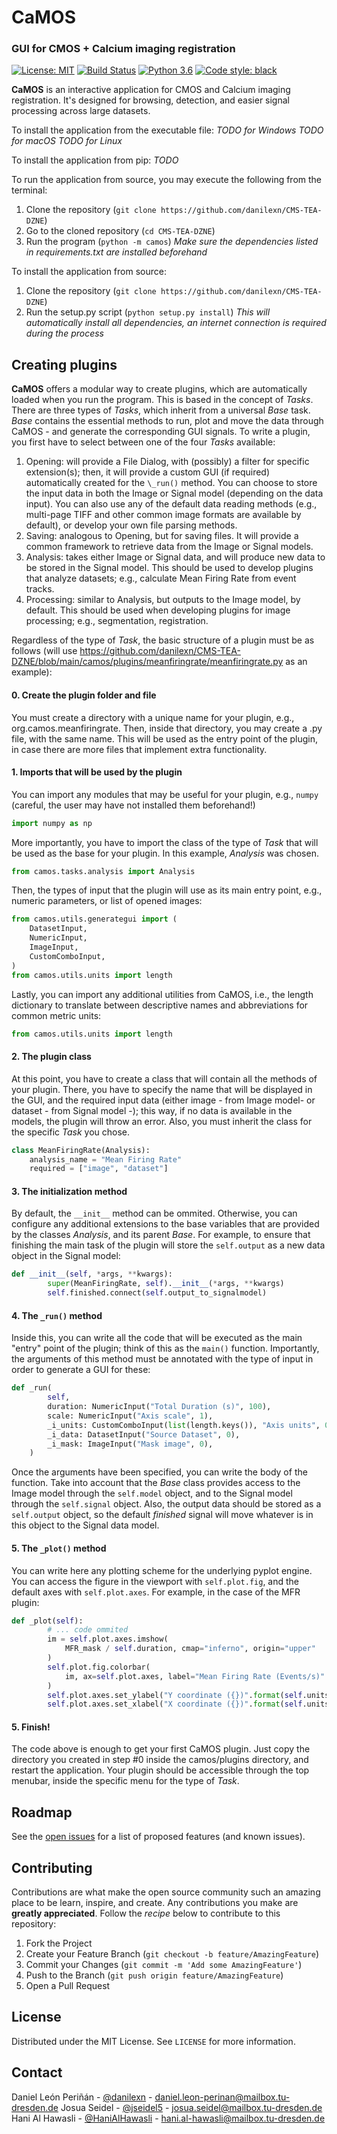 # CaMOS

### GUI for CMOS + Calcium imaging registration
[![License: MIT](https://img.shields.io/badge/License-MIT-yellow.svg)](https://opensource.org/licenses/MIT)
[![Build Status](https://github.com/danilexn/CMS-TEA-DZNE/actions/workflows/python-app.yml/badge.svg)](https://github.com/danilexn/CMS-TEA-DZNE/actions)
[![Python 3.6](https://img.shields.io/badge/python-3.6-blue.svg)](https://www.python.org/downloads/release/python-360/)
[![Code style: black](https://img.shields.io/badge/code%20style-black-000000.svg)](https://github.com/python/black)

**CaMOS** is an interactive application for CMOS and Calcium imaging registration. It's designed for browsing, detection, and easier signal processing across large datasets.

To install the application from the executable file:
*TODO for Windows*
*TODO for macOS*
*TODO for Linux*

To install the application from pip:
*TODO*

To run the application from source, you may execute the following from the terminal:
1. Clone the repository (`git clone https://github.com/danilexn/CMS-TEA-DZNE`)
2. Go to the cloned repository (`cd CMS-TEA-DZNE`)
3. Run the program (`python -m camos`)
*Make sure the dependencies listed in requirements.txt are installed beforehand*

To install the application from source:
1. Clone the repository (`git clone https://github.com/danilexn/CMS-TEA-DZNE`)
2. Run the setup.py script (`python setup.py install`)
*This will automatically install all dependencies, an internet connection is required during the process*

## Creating plugins
**CaMOS** offers a modular way to create plugins, which are automatically loaded when you run the program. This is based in the concept of *Tasks*. There are three types of *Tasks*, which inherit from a universal *Base* task. *Base* contains the essential methods to run, plot and move the data through CaMOS - and generate the corresponding GUI signals. To write a plugin, you first have to select between one of the four *Tasks* available:

1. Opening: will provide a File Dialog, with (possibly) a filter for specific extension(s); then, it will provide a custom GUI (if required) automatically created for the `\_run()` method. You can choose to store the input data in both the Image or Signal model (depending on the data input). You can also use any of the default data reading methods (e.g., multi-page TIFF and other common image formats are available by default), or develop your own file parsing methods.
2. Saving: analogous to Opening, but for saving files. It will provide a common framework to retrieve data from the Image or Signal models.
3. Analysis: takes either Image or Signal data, and will produce new data to be stored in the Signal model. This should be used to develop plugins that analyze datasets; e.g., calculate Mean Firing Rate from event tracks.
4. Processing: similar to Analysis, but outputs to the Image model, by default. This should be used when developing plugins for image processing; e.g., segmentation, registration.

Regardless of the type of *Task*, the basic structure of a plugin must be as follows (will use https://github.com/danilexn/CMS-TEA-DZNE/blob/main/camos/plugins/meanfiringrate/meanfiringrate.py as an example):

#### 0. Create the plugin folder and file
You must create a directory with a unique name for your plugin, e.g., org.camos.meanfiringrate. Then, inside that directory, you may create a .py file, with the same name. This will be used as the entry point of the plugin, in case there are more files that implement extra functionality.

#### 1. Imports that will be used by the plugin
You can import any modules that may be useful for your plugin, e.g., `numpy` (careful, the user may have not installed them beforehand!)
```python
import numpy as np
```

More importantly, you have to import the class of the type of *Task* that will be used as the base for your plugin. In this example, *Analysis* was chosen.
```python
from camos.tasks.analysis import Analysis
```

Then, the types of input that the plugin will use as its main entry point, e.g., numeric parameters, or list of opened images:
```python
from camos.utils.generategui import (
    DatasetInput,
    NumericInput,
    ImageInput,
    CustomComboInput,
)
from camos.utils.units import length
```

Lastly, you can import any additional utilities from CaMOS, i.e., the length dictionary to translate between descriptive names and abbreviations for common metric units:

```python
from camos.utils.units import length
```

#### 2. The plugin class
At this point, you have to create a class that will contain all the methods of your plugin. There, you have to specify the name that will be displayed in the GUI, and the required input data (either image - from Image model-  or dataset - from Signal model -); this way, if no data is available in the models, the plugin will throw an error. Also, you must inherit the class for the specific *Task* you chose.

```python
class MeanFiringRate(Analysis):
    analysis_name = "Mean Firing Rate"
    required = ["image", "dataset"]
```

#### 3. The initialization method
By default, the `__init__` method can be ommited. Otherwise, you can configure any additional extensions to the base variables that are provided by the classes *Analysis*, and its parent *Base*. For example, to ensure that finishing the main task of the plugin will store the `self.output` as a new data object in the Signal model:

```python
def __init__(self, *args, **kwargs):
        super(MeanFiringRate, self).__init__(*args, **kwargs)
        self.finished.connect(self.output_to_signalmodel)
```

#### 4. The `_run()` method
Inside this, you can write all the code that will be executed as the main "entry" point of the plugin; think of this as the `main()` function. Importantly, the arguments of this method must be annotated with the type of input in order to generate a GUI for these:
```python
def _run(
        self,
        duration: NumericInput("Total Duration (s)", 100),
        scale: NumericInput("Axis scale", 1),
        _i_units: CustomComboInput(list(length.keys()), "Axis units", 0),
        _i_data: DatasetInput("Source Dataset", 0),
        _i_mask: ImageInput("Mask image", 0),
    )
```

Once the arguments have been specified, you can write the body of the function. Take into account that the *Base* class provides access to the Image model through the `self.model` object, and to the Signal model through the `self.signal` object. Also, the output data should be stored as a `self.output` object, so the default *finished* signal will move whatever is in this object to the Signal data model.

#### 5. The `_plot()` method
You can write here any plotting scheme for the underlying pyplot engine. You can access the figure in the viewport with `self.plot.fig`, and the default axes with `self.plot.axes`. For example, in the case of the MFR plugin:

```python
def _plot(self):
        # ... code ommited
        im = self.plot.axes.imshow(
            MFR_mask / self.duration, cmap="inferno", origin="upper"
        )
        self.plot.fig.colorbar(
            im, ax=self.plot.axes, label="Mean Firing Rate (Events/s)"
        )
        self.plot.axes.set_ylabel("Y coordinate ({})".format(self.units))
        self.plot.axes.set_xlabel("X coordinate ({})".format(self.units))
```

#### 5. Finish!
The code above is enough to get your first CaMOS plugin. Just copy the directory you created in step #0 inside the camos/plugins directory, and restart the application. Your plugin should be accessible through the top menubar, inside the specific menu for the type of *Task*.

## Roadmap
See the [open issues](https://github.com/danilexn/CMS-TEA-DZNE/issues) for a list of proposed features (and known issues).

<!-- CONTRIBUTING -->
## Contributing
Contributions are what make the open source community such an amazing place to be learn, inspire, and create. Any contributions you make are **greatly appreciated**. Follow the *recipe* below to contribute to this repository:



1. Fork the Project
2. Create your Feature Branch (`git checkout -b feature/AmazingFeature`)
3. Commit your Changes (`git commit -m 'Add some AmazingFeature'`)
4. Push to the Branch (`git push origin feature/AmazingFeature`)
5. Open a Pull Request

<!-- LICENSE -->
## License
Distributed under the MIT License. See `LICENSE` for more information.

<!-- CONTACT -->
## Contact
Daniel León Periñán - [@danilexn](https://github.com/danilexn) - daniel.leon-perinan@mailbox.tu-dresden.de
Josua Seidel - [@jseidel5](https://github.com/jseidel5) - josua.seidel@mailbox.tu-dresden.de
Hani Al Hawasli - [@HaniAlHawasli](https://github.com/HaniAlHawasli) - hani.al-hawasli@mailbox.tu-dresden.de
